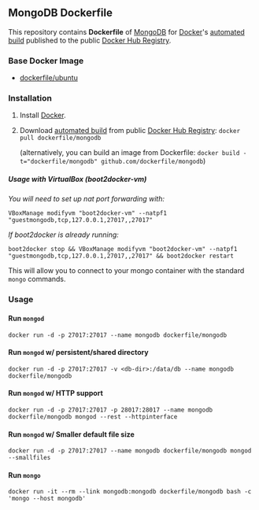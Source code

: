 ## MongoDB Dockerfile


This repository contains **Dockerfile** of [MongoDB](http://www.mongodb.org/) for [Docker](https://www.docker.com/)'s [automated build](https://registry.hub.docker.com/u/dockerfile/mongodb/) published to the public [Docker Hub Registry](https://registry.hub.docker.com/).


### Base Docker Image

* [dockerfile/ubuntu](http://dockerfile.github.io/#/ubuntu)


### Installation

1. Install [Docker](https://www.docker.com/).

2. Download [automated build](https://registry.hub.docker.com/u/dockerfile/mongodb/) from public [Docker Hub Registry](https://registry.hub.docker.com/): `docker pull dockerfile/mongodb`

   (alternatively, you can build an image from Dockerfile: `docker build -t="dockerfile/mongodb" github.com/dockerfile/mongodb`)

##### Usage with VirtualBox (boot2docker-vm)

_You will need to set up nat port forwarding with:_  

    VBoxManage modifyvm "boot2docker-vm" --natpf1 "guestmongodb,tcp,127.0.0.1,27017,,27017"

_If boot2docker is already running:_

    boot2docker stop && VBoxManage modifyvm "boot2docker-vm" --natpf1 "guestmongodb,tcp,127.0.0.1,27017,,27017" && boot2docker restart

This will allow you to connect to your mongo container with the standard `mongo` commands.

### Usage

#### Run `mongod`

    docker run -d -p 27017:27017 --name mongodb dockerfile/mongodb

#### Run `mongod` w/ persistent/shared directory

    docker run -d -p 27017:27017 -v <db-dir>:/data/db --name mongodb dockerfile/mongodb

#### Run `mongod` w/ HTTP support

    docker run -d -p 27017:27017 -p 28017:28017 --name mongodb dockerfile/mongodb mongod --rest --httpinterface

#### Run `mongod` w/ Smaller default file size

    docker run -d -p 27017:27017 --name mongodb dockerfile/mongodb mongod --smallfiles

#### Run `mongo`

    docker run -it --rm --link mongodb:mongodb dockerfile/mongodb bash -c 'mongo --host mongodb'
